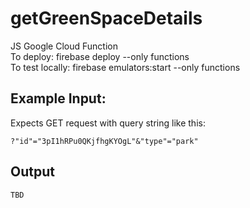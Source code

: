 # getGreenSpaceDetails

JS Google Cloud Function <br>
To deploy: firebase deploy --only functions <br>
To test locally: firebase emulators:start --only functions <br>

## Example Input:

Expects GET request with query string like this:

```
?"id"="3pI1hRPu0QKjfhgKYOgL"&"type"="park"
```

## Output

```
TBD
```
